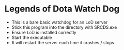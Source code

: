 Legends of Dota Watch Dog
=========================

 - This is a bare basic watchdog for an LoD server
 - Stick this program into the directory with SRCDS.exe
 - Ensure LoD is installed correctly
 - Start the executable
 - It will restart the server each time it crashes / stops
